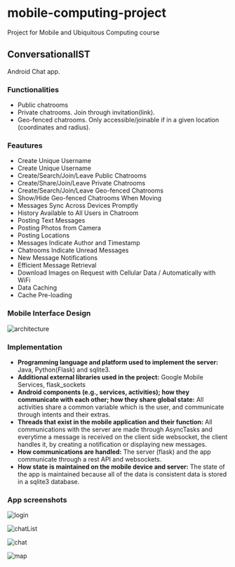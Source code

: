 # mobile-computing-project
Project for Mobile and Ubiquitous Computing course

## ConversationalIST

Android Chat app.

### Functionalities
- Public chatrooms
- Private chatrooms. Join through invitation(link).
- Geo-fenced chatrooms. Only accessible/joinable if in a given location (coordinates and radius).

### Feautures

- Create Unique Username
- Create Unique Username
- Create/Search/Join/Leave Public Chatrooms
- Create/Share/Join/Leave Private Chatrooms
- Create/Search/Join/Leave Geo-fenced Chatrooms
- Show/Hide Geo-fenced Chatrooms When Moving
- Messages Sync Across Devices Promptly
- History Available to All Users in Chatroom
- Posting Text Messages
- Posting Photos from Camera
- Posting Locations
- Messages Indicate Author and Timestamp
- Chatrooms Indicate Unread Messages
- New Message Notifications
- Efficient Message Retrieval
- Download Images on Request with Cellular Data / Automatically with WiFi
- Data Caching
- Cache Pre-loading


### Mobile Interface Design

![architecture](img/conversationalist_architecture.png)

### Implementation

- **Programming language and platform used to implement the server:** Java, Python(Flask) and sqlite3.
- **Additional external libraries used in the project:** Google Mobile Services, flask_sockets
- **Android components (e.g., services, activities); how they communicate with each other; how they share global state:** All activities share a common variable which is the user, and communicate through intents and their extras.
- **Threads that exist in the mobile application and their function:** All communications with the server are made through AsyncTasks and everytime a message is received on the client side websocket, the client handles it, by creating a notification or displaying new messages.
- **How communications are handled:** The server (flask) and the app communicate through a rest API and websockets.
- **How state is maintained on the mobile device and server:** The state of the app is maintained because all of the data is consistent data is stored in a sqlite3 database.


### App screenshots

![login](img/loginConversationalIST.jpg)

![chatList](img/chatListConversationalIST.jpg)

![chat](img/chatConversationalIST.jpg)

![map](img/mapaConversationalIST.jpg)